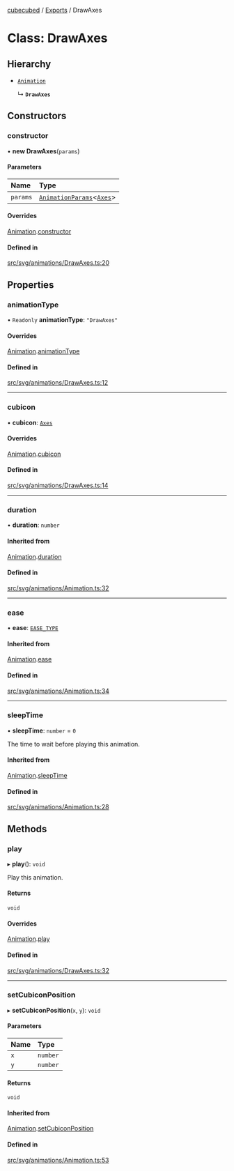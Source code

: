 [cubecubed](/reference/README.md) / [Exports](/reference/modules.md) / DrawAxes

# Class: DrawAxes

## Hierarchy

- [`Animation`](/reference/classes/Animation.md)

  ↳ **`DrawAxes`**

## Constructors

### constructor

• **new DrawAxes**(`params`)

#### Parameters

| Name | Type |
| :------ | :------ |
| `params` | [`AnimationParams`](/reference/interfaces/AnimationParams.md)<[`Axes`](/reference/classes/Axes.md)\> |

#### Overrides

[Animation](/reference/classes/Animation.md).[constructor](/reference/classes/Animation.md#constructor)

#### Defined in

[src/svg/animations/DrawAxes.ts:20](https://github.com/imaphatduc/cubecubed/blob/ffe94b1/src/svg/animations/DrawAxes.ts#L20)

## Properties

### animationType

• `Readonly` **animationType**: ``"DrawAxes"``

#### Overrides

[Animation](/reference/classes/Animation.md).[animationType](/reference/classes/Animation.md#animationtype)

#### Defined in

[src/svg/animations/DrawAxes.ts:12](https://github.com/imaphatduc/cubecubed/blob/ffe94b1/src/svg/animations/DrawAxes.ts#L12)

___

### cubicon

• **cubicon**: [`Axes`](/reference/classes/Axes.md)

#### Overrides

[Animation](/reference/classes/Animation.md).[cubicon](/reference/classes/Animation.md#cubicon)

#### Defined in

[src/svg/animations/DrawAxes.ts:14](https://github.com/imaphatduc/cubecubed/blob/ffe94b1/src/svg/animations/DrawAxes.ts#L14)

___

### duration

• **duration**: `number`

#### Inherited from

[Animation](/reference/classes/Animation.md).[duration](/reference/classes/Animation.md#duration)

#### Defined in

[src/svg/animations/Animation.ts:32](https://github.com/imaphatduc/cubecubed/blob/ffe94b1/src/svg/animations/Animation.ts#L32)

___

### ease

• **ease**: [`EASE_TYPE`](/reference/types/EASE_TYPE.md)

#### Inherited from

[Animation](/reference/classes/Animation.md).[ease](/reference/classes/Animation.md#ease)

#### Defined in

[src/svg/animations/Animation.ts:34](https://github.com/imaphatduc/cubecubed/blob/ffe94b1/src/svg/animations/Animation.ts#L34)

___

### sleepTime

• **sleepTime**: `number` = `0`

The time to wait before playing this animation.

#### Inherited from

[Animation](/reference/classes/Animation.md).[sleepTime](/reference/classes/Animation.md#sleeptime)

#### Defined in

[src/svg/animations/Animation.ts:28](https://github.com/imaphatduc/cubecubed/blob/ffe94b1/src/svg/animations/Animation.ts#L28)

## Methods

### play

▸ **play**(): `void`

Play this animation.

#### Returns

`void`

#### Overrides

[Animation](/reference/classes/Animation.md).[play](/reference/classes/Animation.md#play)

#### Defined in

[src/svg/animations/DrawAxes.ts:32](https://github.com/imaphatduc/cubecubed/blob/ffe94b1/src/svg/animations/DrawAxes.ts#L32)

___

### setCubiconPosition

▸ **setCubiconPosition**(`x`, `y`): `void`

#### Parameters

| Name | Type |
| :------ | :------ |
| `x` | `number` |
| `y` | `number` |

#### Returns

`void`

#### Inherited from

[Animation](/reference/classes/Animation.md).[setCubiconPosition](/reference/classes/Animation.md#setcubiconposition)

#### Defined in

[src/svg/animations/Animation.ts:53](https://github.com/imaphatduc/cubecubed/blob/ffe94b1/src/svg/animations/Animation.ts#L53)
